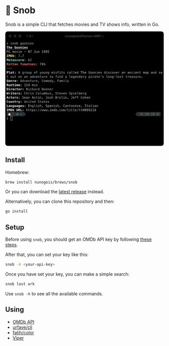 # 🥃 Snob

Snob is a simple CLI that fetches movies and TV shows info, written in Go.

<p align="center">
  <a href="https://github.com/nunogois/snob/blob/main/.github/screenshot.png?raw=true"><img src="https://github.com/nunogois/snob/blob/main/.github/screenshot.png?raw=true" /></a>
<p>

## Install

Homebrew:
  
  ```bash
  brew install nunogois/brews/snob
  ```

Or you can download the [latest release](https://github.com/nunogois/snob/releases/latest) instead.

Alternatively, you can clone this repository and then:

  ```bash
  go install
  ```

## Setup

Before using `snob`, you should get an OMDb API key by following [these steps](https://www.omdbapi.com/apikey.aspx).

After that, you can set your key like this:

  ```bash
  snob -k <your-api-key>
  ```

Once you have set your key, you can make a simple search:

  ```bash
  snob lost ark
  ```

Use `snob -h` to see all the available commands.

## Using

 - [OMDb API](http://www.omdbapi.com/)
 - [urfave/cli](https://github.com/urfave/cli)
 - [fatih/color](https://github.com/fatih/color)
 - [Viper](https://github.com/spf13/viper)
